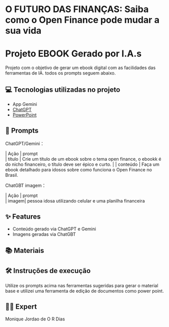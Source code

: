 # O FUTURO DAS FINANÇAS: Saiba como o Open Finance pode mudar a sua vida

# Projeto EBOOK Gerado por I.A.s


Projeto com o objetivo de gerar um ebook digital com as facilidades das ferramentas de IA. todos os prompts
seguem abaixo.

## 💻 Tecnologias utilizadas no projeto
- App Gemini 
- [ChatGPT](https://chat.openai.com/) 
- [PowerPoint](https://www.microsoft.com/en/microsoft-365/powerpoint)

## 🧠 Prompts


ChatGPT/Gemini：

|   Ação   | prompt                                                  
|  título  | Crie um título de um ebook sobre o tema open finance, o ebookk é do nicho financeiro, o título deve ser épico e curto.                                                      |
| conteúdo | Faça um ebook detalhado para idosos sobre como funciona o Open Finance no Brasil.


ChatGBT imagem：

|  Ação  | prompt                                                            
| imagem| pessoa idosa utilizando celular e uma planilha financeira

## ✨ Features

- Conteúdo gerado via ChatGPT e Gemini
- Imagens geradas via ChatGBT

## 📚 Materiais


## 🛠️ Instruções de execução

Utilize os prompts acima nas ferramentas sugeridas para gerar o material base e utilizei uma ferramenta de edição de documentos como power point. 

## 👨‍💻 Expert

Monique Jordao de O R Dias
